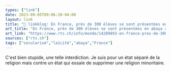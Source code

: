 ```yaml
---
types: ["link"]
date: 2023-09-05T09:06:20-04:00
layout: link
title: "🔗 linkblog: En France, près de 300 élèves se sont présentées en abaya à l'école, malgré l'interdiction - rts.ch - Monde'"
art_title: "En France, près de 300 élèves se sont présentées en abaya à l'école, malgré l'interdiction - rts.ch - Monde"
art_link: "https://www.rts.ch/info/monde/14289893-en-france-pres-de-300-eleves-se-sont-presentees-en-abaya-a-l-ecole-malgre-l-interdiction.html?rts_source=rss_t"
sources: ["rts.ch"]
tags: ["secularism","laïcité","abaya","France"]
---
```

C'est bien stupide, une telle interdiction. Je suis pour un état séparé de la religion mais contre un état qui essaie de supprimer une religion minoritaire.  
 
